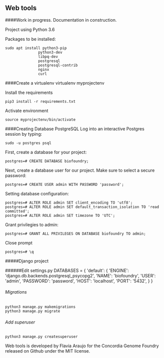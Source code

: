 Web tools
----------
  
####Work in progress. Documentation in construction.

Project using Python 3.6

Packages to be installed:
  
    sudo apt install python3-pip 
                   python3-dev 
                   libpq-dev 
                   postgresql 
                   postgresql-contrib 
                   nginx 
                   curl

####Create a virtualenv
    virtualenv myprojectenv

Install the requirements

    pip3 install -r requirements.txt

Activate environment
    
    source myprojectenv/bin/activate         



####Creating Database PostgreSQL
Log into an interactive Postgres session by typing:

    sudo -u postgres psql

First, create a database for your project:

    postgres=# CREATE DATABASE biofoundry;

Next, create a database user for our project. Make sure to select a secure password:
    
    postgres=# CREATE USER admin WITH PASSWORD 'password';

Setting database configuration:

    postgres=# ALTER ROLE admin SET client_encoding TO 'utf8';
    postgres=# ALTER ROLE admin SET default_transaction_isolation TO 'read committed';
    postgres=# ALTER ROLE admin SET timezone TO 'UTC';

Grant privilegies to admin:

    postgres=# GRANT ALL PRIVILEGES ON DATABASE biofoundry TO admin;

Close prompt
    
    postgres=# \q

#####Django project

######Edit settings.py
    DATABASES = {
        'default': {
            'ENGINE': 'django.db.backends.postgresql_psycopg2',
            'NAME': 'biofoundry',
            'USER': 'admin',
            'PASSWORD': 'password',
            'HOST': 'localhost',
            'PORT': '5432',
        }
    }

###### Migrations
    python3 manage.py makemigrations
    python3 manage.py migrate 

###### Add superuser
    python3 manage.py createsuperuser
    

Web tools is developed by Flavia Araujo for the Concordia Genome Foundry released on Github under the MIT license.